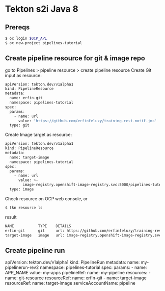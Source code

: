 # Tekton s2i Java 8

## Prereqs
```bash
$ oc login $OCP_API
$ oc new-project pipelines-tutorial
```

## Create pipeline resource for git & image repo
go to Pipelines > pipeline resource > create pipeline resource
Create Git input as resource: 
```bash
apiVersion: tekton.dev/v1alpha1
kind: PipelineResource
metadata:
  name: erfin-git
  namespace: pipelines-tutorial
spec:
  params:
    - name: url
      value: 'https://github.com/erfinfeluzy/training-rest-notif-jms'
  type: git
```
Create Image target as resource:
```bash
apiVersion: tekton.dev/v1alpha1
kind: PipelineResource
metadata:
  name: target-image
  namespace: pipelines-tutorial
spec:
  params:
    - name: url
      value: >-
        image-registry.openshift-image-registry.svc:5000/pipelines-tutorial/my-apps
  type: image
```
Check resource on OCP web console, or
```bash
$ tkn resource ls
```
result
```bash
NAME           TYPE    DETAILS
erfin-git      git     url: https://github.com/erfinfeluzy/training-rest-notif-jms
target-image   image   url: image-registry.openshift-image-registry.svc:5000/pipelines-tutorial/my-apps
```
## Create pipeline run
apiVersion: tekton.dev/v1alpha1
kind: PipelineRun
metadata:
  name: my-pipelinerun-rev2
  namespace: pipelines-tutorial
spec:
  params:
    - name: APP_NAME
      value: my-apps
  pipelineRef:
    name: my-pipeline
  resources:
    - name: git-resource
      resourceRef:
        name: erfin-git
    - name: target-image
      resourceRef:
        name: target-image
  serviceAccountName: pipeline
